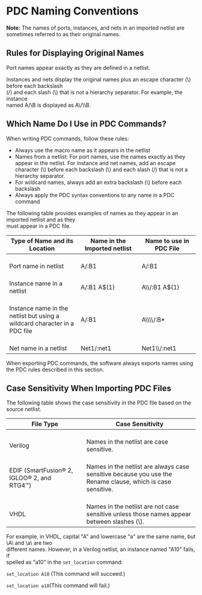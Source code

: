 # PDC Naming Conventions

**Note:** The names of ports, instances, and nets in an imported netlist are sometimes referred to as their original names.

## Rules for Displaying Original Names

Port names appear exactly as they are defined in a netlist.

Instances and nets display the original names plus an escape character \(\\\) before each backslash<br /> \(/\) and each slash \(\\\) that is not a hierarchy separator. For example, the instance<br /> named A/\\B is displayed as A\\/\\\\B.

## Which Name Do I Use in PDC Commands?

When writing PDC commands, follow these rules:

-   Always use the macro name as it appears in the netlist
-   Names from a netlist: For port names, use the names exactly as they appear in the netlist. For instance and net names, add an escape character \(\\\) before each backslash \(\\\) and each slash \(/\) that is not a hierarchy separator.
-   For wildcard names, always add an extra backslash \(\\\) before each backslash
-   Always apply the PDC syntax conventions to any name in a PDC command

The following table provides examples of names as they appear in an imported netlist and as they<br /> must appear in a PDC file.

|Type of Name and its Location|Name in the Imported netlist|Name to use in PDC File|
|-----------------------------|----------------------------|-----------------------|
|<br /> Port name in netlist<br />|<br /> A/:B1<br />|<br /> A/:B1<br />|
|<br /> Instance name in a netlist<br />|<br /> A/:B1 A$\(1\)<br />|<br /> A\\\\/:B1 A$\(1\)<br />|
|<br /> Instance name in the netlist but using a<br /> wildcard character in a PDC file<br />|<br /> A/:B1<br />|<br /> A\\\\\\\\/:B\*<br />|
|<br /> Net name in a netlist<br />|<br /> Net1/:net1<br />|<br /> Net1\\\\/:net1<br />|

When exporting PDC commands, the software always exports names using the PDC rules described in this section.

## Case Sensitivity When Importing PDC Files

The following table shows the case sensitivity in the PDC file based on the source netlist.

|File Type|Case Sensitivity|
|---------|----------------|
|<br /> Verilog<br />|<br /> Names in the netlist are case sensitive.<br />|
|<br /> EDIF \(SmartFusion® 2, IGLOO® 2, and<br /> RTG4™\)<br />|<br /> Names in the netlist are always case sensitive because you use the<br /> Rename clause, which is case sensitive.<br />|
|<br /> VHDL<br />|<br /> Names in the netlist are not case sensitive unless those names appear<br /> between slashes \(\\\).<br />|

For example, in VHDL, capital "A" and lowercase "a" are the same name, but \\A\\ and \\a\\ are two<br /> different names. However, in a Verilog netlist, an instance named "A10" fails, if<br /> spelled as "a10" in the `set_location` command:

`set_location A10` \(This command will succeed.\)

`set_location a10`\(This command will fail.\)

